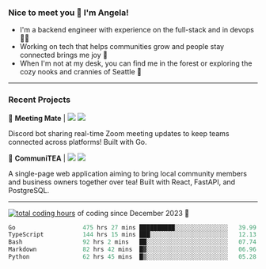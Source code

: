 ### Nice to meet you 👋 I'm Angela!

- I'm a backend engineer with experience on the full-stack and in devops 👩‍💻
- Working on tech that helps communities grow and people stay connected brings me joy 🤝
- When I'm not at my desk, you can find me in the forest or exploring the cozy nooks and crannies of Seattle 🧋

---

### Recent Projects

👾 **Meeting Mate** | [![](https://img.shields.io/badge/Code-violet.svg?style=flat-square)](https://github.com/angelajfisher/meeting-mate) [![](https://img.shields.io/badge/Site-violet.svg?style=flat-square)](https://angelajfisher.com/projects/meeting-mate)

Discord bot sharing real-time Zoom meeting updates to keep teams connected across platforms! Built with Go.

🍵 **CommuniTEA** | [![](https://img.shields.io/badge/Code-green.svg?style=flat-square)](https://gitlab.com/angelajfisher/communiTEA) [![](https://img.shields.io/badge/Demo-green.svg?style=flat-square)](https://angelajfisher.gitlab.io/communiTEA/)

A single-page web application aiming to bring local community members and business owners together over tea!  Built with React, FastAPI, and PostgreSQL.

---

<a href="https://wakatime.com/@018c1e94-8745-411f-aea1-f33be044d952"><img src="https://wakatime.com/badge/user/018c1e94-8745-411f-aea1-f33be044d952.svg?style=flat-square" alt="total coding hours" /></a> of coding since December 2023 🌊<br>
<!--START_SECTION:waka-->

```go
Go                   475 hrs 27 mins ██████████░░░░░░░░░░░░░░░   39.99 %
TypeScript           144 hrs 15 mins ███░░░░░░░░░░░░░░░░░░░░░░   12.13 %
Bash                 92 hrs 2 mins   ██░░░░░░░░░░░░░░░░░░░░░░░   07.74 %
Markdown             82 hrs 42 mins  █▓░░░░░░░░░░░░░░░░░░░░░░░   06.96 %
Python               62 hrs 45 mins  █▒░░░░░░░░░░░░░░░░░░░░░░░   05.28 %
```

<!--END_SECTION:waka--> 
